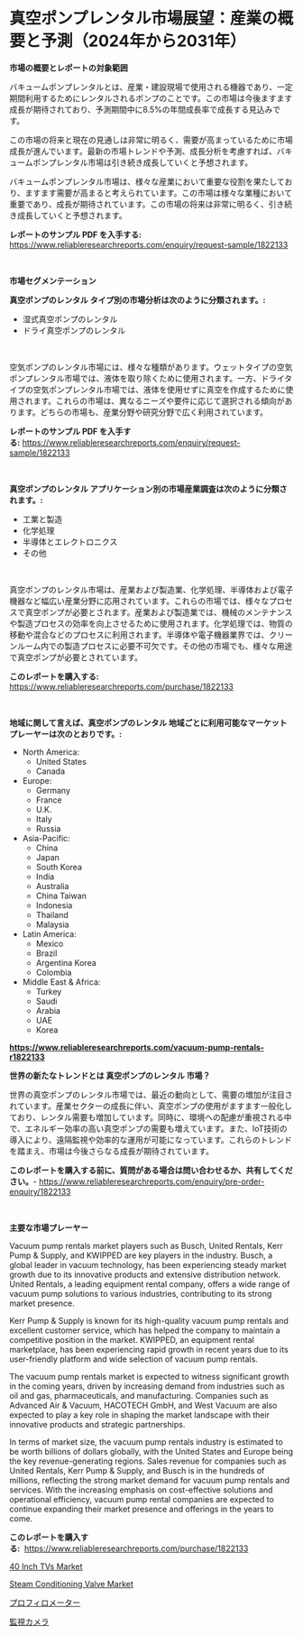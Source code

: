 <p><h1>真空ポンプレンタル市場展望：産業の概要と予測（2024年から2031年）</h1></p><p><strong>市場の概要とレポートの対象範囲</strong></p>
<p><p>バキュームポンプレンタルとは、産業・建設現場で使用される機器であり、一定期間利用するためにレンタルされるポンプのことです。この市場は今後ますます成長が期待されており、予測期間中に8.5%の年間成長率で成長する見込みです。</p><p>この市場の将来と現在の見通しは非常に明るく、需要が高まっているために市場成長が進んでいます。最新の市場トレンドや予測、成長分析を考慮すれば、バキュームポンプレンタル市場は引き続き成長していくと予想されます。</p><p>バキュームポンプレンタル市場は、様々な産業において重要な役割を果たしており、ますます需要が高まると考えられています。この市場は様々な業種において重要であり、成長が期待されています。この市場の将来は非常に明るく、引き続き成長していくと予想されます。</p></p>
<p><strong>レポートのサンプル PDF を入手する:</strong> <a href="https://www.reliableresearchreports.com/enquiry/request-sample/1822133">https://www.reliableresearchreports.com/enquiry/request-sample/1822133</a></p>
<p>&nbsp;</p>
<p><strong>市場セグメンテーション</strong></p>
<p><strong>真空ポンプのレンタル タイプ別の市場分析は次のように分類されます。:</strong></p>
<p><ul><li>湿式真空ポンプのレンタル</li><li>ドライ真空ポンプのレンタル</li></ul></p>
<p>&nbsp;</p>
<p><p>空気ポンプのレンタル市場には、様々な種類があります。ウェットタイプの空気ポンプレンタル市場では、液体を取り除くために使用されます。一方、ドライタイプの空気ポンプレンタル市場では、液体を使用せずに真空を作成するために使用されます。これらの市場は、異なるニーズや要件に応じて選択される傾向があります。どちらの市場も、産業分野や研究分野で広く利用されています。</p></p>
<p><strong>レポートのサンプル PDF を入手する:</strong>&nbsp;<a href="https://www.reliableresearchreports.com/enquiry/request-sample/1822133">https://www.reliableresearchreports.com/enquiry/request-sample/1822133</a></p>
<p>&nbsp;</p>
<p><strong> 真空ポンプのレンタル アプリケーション別の市場産業調査は次のように分類されます。:</strong></p>
<p><ul><li>工業と製造</li><li>化学処理</li><li>半導体とエレクトロニクス</li><li>その他</li></ul></p>
<p>&nbsp;</p>
<p><p>真空ポンプのレンタル市場は、産業および製造業、化学処理、半導体および電子機器など幅広い産業分野に応用されています。これらの市場では、様々なプロセスで真空ポンプが必要とされます。産業および製造業では、機械のメンテナンスや製造プロセスの効率を向上させるために使用されます。化学処理では、物質の移動や混合などのプロセスに利用されます。半導体や電子機器業界では、クリーンルーム内での製造プロセスに必要不可欠です。その他の市場でも、様々な用途で真空ポンプが必要とされています。</p></p>
<p><strong>このレポートを購入する:</strong>&nbsp; <a href="https://www.reliableresearchreports.com/purchase/1822133">https://www.reliableresearchreports.com/purchase/1822133</a></p>
<p>&nbsp;</p>
<p><strong>地域に関して言えば、真空ポンプのレンタル 地域ごとに利用可能なマーケットプレーヤーは次のとおりです。:</strong></p>
<p><ul>
    <li>
        North America:
        <ul>
            <li>United States</li>
            <li>Canada</li>
        </ul>
    </li>
    <li>
        Europe:
        <ul>
            <li>Germany</li>
            <li>France</li>
            <li>U.K.</li>
            <li>Italy</li>
            <li>Russia</li>
        </ul>
    </li>
    <li>
        Asia-Pacific:
        <ul>
            <li>China</li>
            <li>Japan</li>
            <li>South Korea</li>
            <li>India</li>
            <li>Australia</li>
            <li>China Taiwan</li>
            <li>Indonesia</li>
            <li>Thailand</li>
            <li>Malaysia</li>
        </ul>
    </li>
    <li>
        Latin America:
        <ul>
            <li>Mexico</li>
            <li>Brazil</li>
            <li>Argentina Korea</li>
            <li>Colombia</li>
        </ul>
    </li>
    <li>
        Middle East & Africa:
        <ul>
            <li>Turkey</li>
            <li>Saudi</li>
            <li>Arabia</li>
            <li>UAE</li>
            <li>Korea</li>
        </ul>
    </li>
    </ul></p>
<p><strong><a href="https://www.reliableresearchreports.com/vacuum-pump-rentals-r1822133">https://www.reliableresearchreports.com/vacuum-pump-rentals-r1822133</a></strong>&nbsp;</p>
<p><strong>世界の新たなトレンドとは 真空ポンプのレンタル 市場？</strong></p>
<p><p>世界の真空ポンプのレンタル市場では、最近の動向として、需要の増加が注目されています。産業セクターの成長に伴い、真空ポンプの使用がますます一般化しており、レンタル需要も増加しています。同時に、環境への配慮が重視される中で、エネルギー効率の高い真空ポンプの需要も増えています。また、IoT技術の導入により、遠隔監視や効率的な運用が可能になっています。これらのトレンドを踏まえ、市場は今後さらなる成長が期待されています。</p></p>
<p><strong>このレポートを購入する前に、質問がある場合は問い合わせるか、共有してください。</strong>- <a href="https://www.reliableresearchreports.com/enquiry/pre-order-enquiry/1822133">https://www.reliableresearchreports.com/enquiry/pre-order-enquiry/1822133</a></p>
<p>&nbsp;</p>
<p><strong>主要な市場プレーヤー</strong></p>
<p><p>Vacuum pump rentals market players such as Busch, United Rentals, Kerr Pump & Supply, and KWIPPED are key players in the industry. Busch, a global leader in vacuum technology, has been experiencing steady market growth due to its innovative products and extensive distribution network. United Rentals, a leading equipment rental company, offers a wide range of vacuum pump solutions to various industries, contributing to its strong market presence.</p><p>Kerr Pump & Supply is known for its high-quality vacuum pump rentals and excellent customer service, which has helped the company to maintain a competitive position in the market. KWIPPED, an equipment rental marketplace, has been experiencing rapid growth in recent years due to its user-friendly platform and wide selection of vacuum pump rentals.</p><p>The vacuum pump rentals market is expected to witness significant growth in the coming years, driven by increasing demand from industries such as oil and gas, pharmaceuticals, and manufacturing. Companies such as Advanced Air & Vacuum, HACOTECH GmbH, and West Vacuum are also expected to play a key role in shaping the market landscape with their innovative products and strategic partnerships.</p><p>In terms of market size, the vacuum pump rentals industry is estimated to be worth billions of dollars globally, with the United States and Europe being the key revenue-generating regions. Sales revenue for companies such as United Rentals, Kerr Pump & Supply, and Busch is in the hundreds of millions, reflecting the strong market demand for vacuum pump rentals and services. With the increasing emphasis on cost-effective solutions and operational efficiency, vacuum pump rental companies are expected to continue expanding their market presence and offerings in the years to come.</p></p>
<p><strong>このレポートを購入する:</strong>&nbsp;&nbsp;<a href="https://www.reliableresearchreports.com/purchase/1822133">https://www.reliableresearchreports.com/purchase/1822133</a></p>
<p><p><a href="https://www.linkedin.com/pulse/40-inch-tvs-market-competitive-analysis-trends-forecast-2031-iokxf?trackingId=8Bn1X1XC4lCQ1pUg8R%2BwFA%3D%3D">40 Inch TVs Market</a></p><p><a href="https://www.linkedin.com/pulse/steam-conditioning-valve-market-trends-forecast-competitive-analysis-bxszf?trackingId=UegWdRvxnlpV0ZDV2M%2FBsA%3D%3D">Steam Conditioning Valve Market</a></p><p><a href="https://medium.com/@jackieshlerin98056/%E3%83%97%E3%83%AD%E3%83%95%E3%82%A1%E3%82%A4%E3%83%AD%E3%83%A1%E3%83%BC%E3%82%BF%E3%83%BC%E5%B8%82%E5%A0%B4%E3%81%AF-2031%E5%B9%B4%E3%81%BE%E3%81%A7%E3%81%AE%E5%B8%82%E5%A0%B4%E3%82%B7%E3%82%A7%E3%82%A2-%E3%82%B5%E3%82%A4%E3%82%BA-%E4%BA%88%E6%B8%AC%E3%82%92%E9%87%8D%E8%A6%96%E3%81%97%E3%81%A6%E3%81%84%E3%81%BE%E3%81%99-a091500e125c">プロフィロメーター</a></p><p><a href="https://medium.com/@nicholasallan19/%E7%9B%A3%E8%A6%96%E3%82%AB%E3%83%A1%E3%83%A9%E5%B8%82%E5%A0%B4%E3%81%AE%E8%A6%8F%E6%A8%A1-cagr-%E3%83%88%E3%83%AC%E3%83%B3%E3%83%89-2024-2030-5934f5694f4c">監視カメラ</a></p></p>